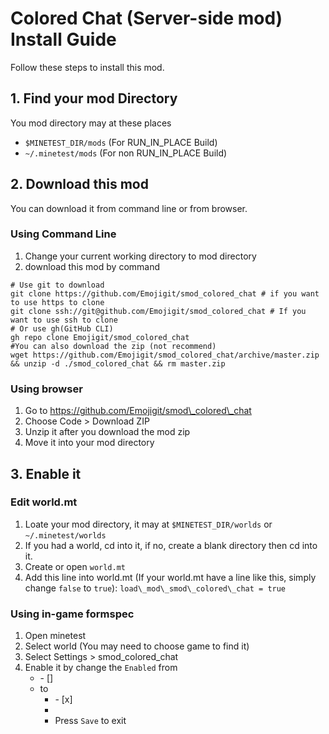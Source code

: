 # Colored Chat (Server-side mod) Install Guide
Follow these steps to install this mod.
## 1. Find your mod Directory
You mod directory may at these places
 - `$MINETEST_DIR/mods` (For RUN\_IN\_PLACE Build)
 - `~/.minetest/mods` (For non RUN\_IN\_PLACE Build)
## 2. Download this mod
You can download it from command line or from browser.
### Using Command Line
1. Change your current working directory to mod directory
2. download this mod by command
```
# Use git to download
git clone https://github.com/Emojigit/smod_colored_chat # if you want to use https to clone
git clone ssh://git@github.com/Emojigit/smod_colored_chat # If you want to use ssh to clone
# Or use gh(GitHub CLI)
gh repo clone Emojigit/smod_colored_chat
#You can also download the zip (not recommend)
wget https://github.com/Emojigit/smod_colored_chat/archive/master.zip && unzip -d ./smod_colored_chat && rm master.zip
```
### Using browser
1. Go to https://github.com/Emojigit/smod\_colored\_chat
2. Choose Code > Download ZIP
3. Unzip it after you download the mod zip
4. Move it into your mod directory
## 3. Enable it
### Edit world.mt
1. Loate your mod directory, it may at `$MINETEST_DIR/worlds` or `~/.minetest/worlds`
2. If you had a world, cd into it, if no, create a blank directory then cd into it.
3. Create or open `world.mt`
4. Add this line into world.mt (If your world.mt have a line like this, simply change `false` to `true`): `load\_mod\_smod\_colored\_chat = true`
### Using in-game formspec
1. Open minetest
2. Select world (You may need to choose game to find it)
3. Select Settings > smod\_colored\_chat
4. Enable it by change the `Enabled` from <ul><li>- []</li><li> to <ul><li>- [x]</li><li>
5. Press `Save` to exit








